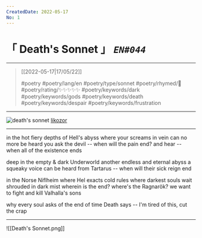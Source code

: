 ```yaml
---
CreatedDate: 2022-05-17
No: 1
---
```

# &#12300; Death's Sonnet &#12301; *`EN#044`*

---

> [[2022-05-17|17/05/22]]
> 
> #poetry 
> #poetry/lang/en 
> #poetry/type/sonnet 
> #poetry/rhymed/🔴 
> #poetry/rating/✨✨✨✨✨ 
> #poetry/keywords/dark #poetry/keywords/gods #poetry/keywords/death #poetry/keywords/despair #poetry/keywords/frustration 

---

![death's sonnet](https://w.wallhaven.cc/full/x8/wallhaven-x8j993.jpg)
[likozor](https://stock.adobe.com/pl/images/dark-faces-of-corpses-the-screaming-black-and-white-background-illustration-in-horror-fantasy-genre-coal-and-noise-effect-gloomy-characters-from-nightmares/318414087)

----

in the hot fiery depths of Hell's abyss
where your screams in vein can no more be heard 
you ask the devil -- when will the pain end?
and hear -- when all of the existence ends

deep in the empty & dark Underworld
another endless and eternal abyss
a squeaky voice can be heard
from Tartarus -- when will their sick reign end

in the Norse Niflheim where Hel exacts cold rules
where darkest souls wait shrouded in dark mist
wherein is the end? where's the Ragnarök?
we want to fight and kill Valhalla's sons

   why every soul asks of the end of time
   Death says -- I'm tired of this, cut the crap

----

![[Death's Sonnet.png]]